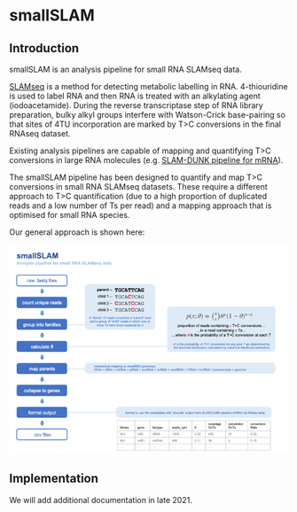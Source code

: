 # smallSLAM

## Introduction 

smallSLAM is an analysis pipeline for small RNA SLAMseq data.  

[SLAMseq](https://www.nature.com/articles/nmeth.4435) is a method for detecting metabolic labelling in RNA.  4-thiouridine is used to label RNA and then RNA is treated with an alkylating agent (iodoacetamide).  During the reverse transcriptase step of RNA library preparation, bulky alkyl groups interfere with Watson-Crick base-pairing so that sites of 4TU incorporation are marked by T>C conversions in the final RNAseq dataset.  

Existing analysis pipelines are capable of mapping and quantifying T>C conversions in large RNA molecules (e.g. [SLAM-DUNK pipeline for mRNA](https://t-neumann.github.io/slamdunk/)).  

The smallSLAM pipeline has been designed to quantify and map T>C conversions in small RNA SLAMseq datasets.  These require a different approach to T>C quantification (due to a high proportion of duplicated reads and a low number of Ts per read) and a mapping approach that is optimised for small RNA species.  

Our general approach is shown here:

![](smallSLAM.png)


## Implementation

We will add additional documentation in late 2021.  
